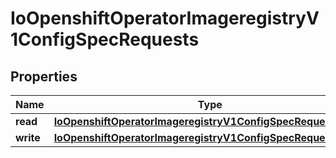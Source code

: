 
# IoOpenshiftOperatorImageregistryV1ConfigSpecRequests

## Properties
Name | Type | Description | Notes
------------ | ------------- | ------------- | -------------
**read** | [**IoOpenshiftOperatorImageregistryV1ConfigSpecRequestsRead**](IoOpenshiftOperatorImageregistryV1ConfigSpecRequestsRead.md) |  |  [optional]
**write** | [**IoOpenshiftOperatorImageregistryV1ConfigSpecRequestsWrite**](IoOpenshiftOperatorImageregistryV1ConfigSpecRequestsWrite.md) |  |  [optional]



